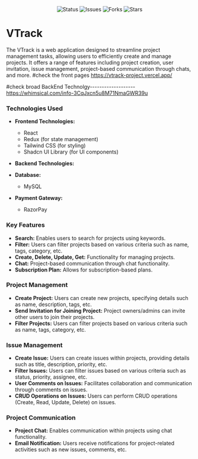 <div align="center">
  <img src="https://img.shields.io/badge/status-active-brightgreen.svg" alt="Status">
  <img src="https://img.shields.io/github/issues/viveksahu06/VTrack" alt="Issues">
  <img src="https://img.shields.io/github/forks/viveksahu06/VTrack" alt="Forks">
  <img src="https://img.shields.io/github/stars/viveksahu06/VTrack" alt="Stars">
</div>

# VTrack

The VTrack is a web application designed to streamline project management tasks, allowing users to efficiently create and manage projects. It offers a range of features including project creation, user invitation, issue management, project-based communication through chats, and more.
#check the front pages
https://vtrack-project.vercel.app/ 

#check broad BackEnd Technolgy-------------------
https://whimsical.com/info-3CqJxcn5u8M71NmaGWR39u


### Technologies Used

- **Frontend Technologies:**
  - React
  - Redux (for state management)
  - Tailwind CSS (for styling)
  - Shadcn UI Library (for UI components)
  
- **Backend Technologies:**
 
  
- **Database:**
  - MySQL
  
- **Payment Gateway:**
  - RazorPay

### Key Features

- **Search:** Enables users to search for projects using keywords.
- **Filter:** Users can filter projects based on various criteria such as name, tags, category, etc.
- **Create, Delete, Update, Get:** Functionality for managing projects.
- **Chat:** Project-based communication through chat functionality.
- **Subscription Plan:** Allows for subscription-based plans.

### Project Management

- **Create Project:** Users can create new projects, specifying details such as name, description, tags, etc.
- **Send Invitation for Joining Project:** Project owners/admins can invite other users to join their projects.
- **Filter Projects:** Users can filter projects based on various criteria such as name, tags, category, etc.

### Issue Management

- **Create Issue:** Users can create issues within projects, providing details such as title, description, priority, etc.
- **Filter Issues:** Users can filter issues based on various criteria such as status, priority, assignee, etc.
- **User Comments on Issues:** Facilitates collaboration and communication through comments on issues.
- **CRUD Operations on Issues:** Users can perform CRUD operations (Create, Read, Update, Delete) on issues.

### Project Communication

- **Project Chat:** Enables communication within projects using chat functionality.
- **Email Notification:** Users receive notifications for project-related activities such as new issues, comments, etc.



